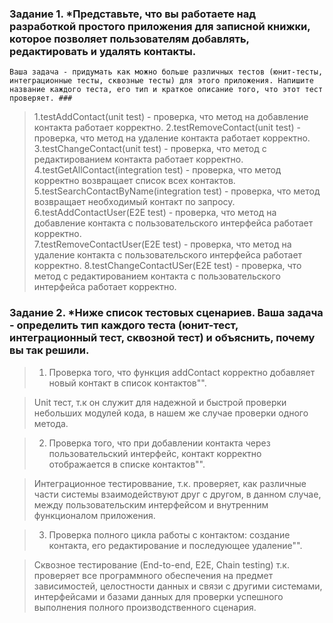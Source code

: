 ### Задание 1. *Представьте, что вы работаете над разработкой простого приложения для записной книжки, которое позволяет пользователям добавлять, редактировать и удалять контакты.
    Ваша задача - придумать как можно больше различных тестов (юнит-тесты, интеграционные тесты, сквозные тесты) для этого приложения. Напишите название каждого теста, его тип и краткое описание того, что этот тест проверяет. ### 

>   1.testAddContact(unit test) - проверка, что метод на добавление контакта работает корректно.
    2.testRemoveContact(unit test) - проверка, что метод на удаление контакта работает корректно.
    3.testChangeContact(unit test) - проверка, что метод с редактированием контакта работает корректно.
    4.testGetAllContact(integration test) - проверка, что метод корректно возвращает список всех контактов.
    5.testSearchContactByName(integration test) - проверка, что метод возвращает необходимый контакт по запросу.
    6.testAddContactUser(E2E test) - проверка, что метод на добавление контакта c пользовательского интерфейса работает корректно.  
    7.testRemoveContactUser(E2E test) - проверка, что метод на удаление контакта c пользовательского интерфейса работает корректно.
    8.testChangeContactUSer(E2E test) - проверка, что метод с редактированием контакта c пользовательского интерфейса работает корректно.


### Задание 2. *Ниже список тестовых сценариев. Ваша задача - определить тип каждого теста (юнит-тест, интеграционный тест, сквозной тест) и объяснить, почему вы так решили. ###

>1. Проверка того, что функция addContact корректно добавляет новый контакт в список контактов"".

>   Unit тест, т.к он служит для надежной и быстрой проверки небольших модулей кода, в нашем же случае проверки одного метода.

>2. Проверка того, что при добавлении контакта через пользовательский интерфейс, контакт корректно отображается в списке контактов"".

>   Интеграционное тестироввание, т.к. проверяет, как различные части системы взаимодействуют друг с другом, в данном случае, 
    между пользовательским интерфейсом и внутренним функционалом приложения.

>3. Проверка полного цикла работы с контактом: создание контакта, его редактирование и последующее удаление"".

>   Сквозное тестирование (End-to-end, E2E, Chain testing) т.к. проверяет все программного обеспечения
    на предмет зависимостей, целостности данных и связи с другими системами, интерфейсами и базами данных 
    для проверки успешного выполнения полного производственного сценария.


